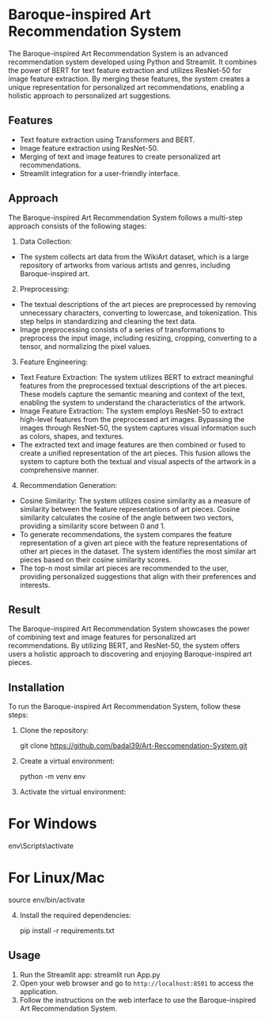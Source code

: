 # Baroque-inspired Art Recommendation System

The Baroque-inspired Art Recommendation System is an advanced recommendation system developed using Python and Streamlit. It combines the power of BERT for text feature extraction and utilizes ResNet-50 for image feature extraction. By merging these features, the system creates a unique representation for personalized art recommendations, enabling a holistic approach to personalized art suggestions.

## Features
- Text feature extraction using Transformers and BERT.
- Image feature extraction using ResNet-50.
- Merging of text and image features to create personalized art recommendations.
- Streamlit integration for a user-friendly interface.

## Approach
The Baroque-inspired Art Recommendation System follows a multi-step approach  consists of the following stages:

1. Data Collection:
- The system collects art data from the WikiArt dataset, which is a large repository of artworks from various artists and genres, including Baroque-inspired art.

2. Preprocessing:
- The textual descriptions of the art pieces are preprocessed by removing unnecessary characters, converting to lowercase, and tokenization. This step helps in standardizing and cleaning the text data.
- Image preprocessing consists of a series of transformations to preprocess the input image, including resizing, cropping, converting to a tensor, and normalizing the pixel values.

3. Feature Engineering:
- Text Feature Extraction: The system utilizes BERT to extract meaningful features from the preprocessed textual descriptions of the art pieces. These models capture the semantic meaning and context of the text, enabling the system to understand the characteristics of the artwork.
- Image Feature Extraction: The system employs ResNet-50 to extract high-level features from the preprocessed art images. Bypassing the images through ResNet-50, the system captures visual information such as colors, shapes, and textures.
- The extracted text and image features are then combined or fused to create a unified representation of the art pieces. This fusion allows the system to capture both the textual and visual aspects of the artwork in a comprehensive manner.

4. Recommendation Generation:
- Cosine Similarity: The system utilizes cosine similarity as a measure of similarity between the feature representations of art pieces. Cosine similarity calculates the cosine of the angle between two vectors, providing a similarity score between 0 and 1.
- To generate recommendations, the system compares the feature representation of a given art piece with the feature representations of other art pieces in the dataset. The system identifies the most similar art pieces based on their cosine similarity scores.
- The top-n most similar art pieces are recommended to the user, providing personalized suggestions that align with their preferences and interests.



## Result
The Baroque-inspired Art Recommendation System showcases the power of combining text and image features for personalized art recommendations. By utilizing  BERT, and ResNet-50, the system offers users a holistic approach to discovering and enjoying Baroque-inspired art pieces.

## Installation
To run the Baroque-inspired Art Recommendation System, follow these steps:

1. Clone the repository:

   git clone https://github.com/badal39/Art-Reccomendation-System.git

3. Create a virtual environment:

   python -m venv env

5. Activate the virtual environment:

# For Windows
env\Scripts\activate

# For Linux/Mac
source env/bin/activate

4. Install the required dependencies:

    pip install -r requirements.txt

   
## Usage
1. Run the Streamlit app: streamlit run App.py
3. Open your web browser and go to `http://localhost:8501` to access the application.
4. Follow the instructions on the web interface to use the Baroque-inspired Art Recommendation System.



